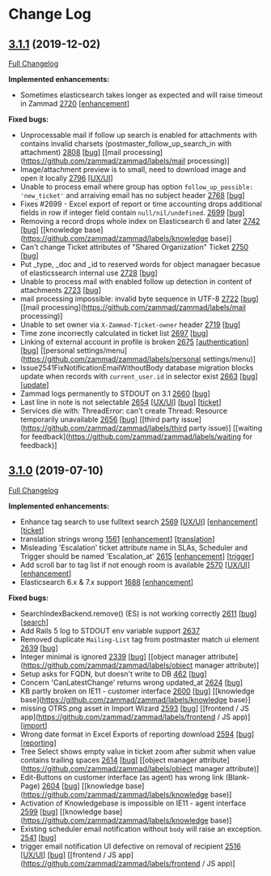 # Change Log

## [3.1.1](https://github.com/zammad/zammad/tree/3.1.1) (2019-12-02)
[Full Changelog](https://github.com/zammad/zammad/compare/3.1.0...3.1.1)

**Implemented enhancements:**
- Sometimes elasticsearch takes longer as expected and will raise timeout in Zammad [2720](https://github.com/zammad/zammad/issues/2720) [[enhancement](https://github.com/zammad/zammad/labels/enhancement)]

**Fixed bugs:**
- Unprocessable mail if follow up search is enabled for attachments with contains invalid charsets (postmaster_follow_up_search_in with attachment) [2808](https://github.com/zammad/zammad/issues/2808) [[bug](https://github.com/zammad/zammad/labels/bug)] [[mail processing](https://github.com/zammad/zammad/labels/mail processing)]
- Image/attachment preview is to small, need to download image and open it locally  [2796](https://github.com/zammad/zammad/issues/2796) [[UX/UI](https://github.com/zammad/zammad/labels/UX/UI)]
- Unable to process email where group has option `follow_up_possible: 'new_ticket'` and arraiving email has no subject header [2768](https://github.com/zammad/zammad/issues/2768) [[bug](https://github.com/zammad/zammad/labels/bug)]
- Fixes #2699 - Excel export of report or time accounting drops additional fields in row if integer field contain `null/nil/undefined`. [2699](https://github.com/zammad/zammad/issues/2699) [[bug](https://github.com/zammad/zammad/labels/bug)]
- Removing a record drops whole index on Elasticsearch 6 and later [2742](https://github.com/zammad/zammad/issues/2742) [[bug](https://github.com/zammad/zammad/labels/bug)] [[knowledge base](https://github.com/zammad/zammad/labels/knowledge base)]
- Can't change Ticket attributes of "Shared Organization" Ticket [2750](https://github.com/zammad/zammad/issues/2750) [[bug](https://github.com/zammad/zammad/labels/bug)]
- Put _type, _doc and _id to reserved words for object managaer becasue of elasticssearch internal use [2728](https://github.com/zammad/zammad/issues/2728) [[bug](https://github.com/zammad/zammad/labels/bug)]
- Unable to process mail with enabled follow up detection in content of attachments [2723](https://github.com/zammad/zammad/issues/2723) [[bug](https://github.com/zammad/zammad/labels/bug)]
- mail processing impossible: invalid byte sequence in UTF-8 [2722](https://github.com/zammad/zammad/issues/2722) [[bug](https://github.com/zammad/zammad/labels/bug)] [[mail processing](https://github.com/zammad/zammad/labels/mail processing)]
- Unable to set owner via `X-Zammad-Ticket-owner` header [2719](https://github.com/zammad/zammad/issues/2719) [[bug](https://github.com/zammad/zammad/labels/bug)]
- Time zone incorrectly calculated in ticket list [2697](https://github.com/zammad/zammad/issues/2697) [[bug](https://github.com/zammad/zammad/labels/bug)]
- Linking of external account in profile is broken [2675](https://github.com/zammad/zammad/issues/2675) [[authentication](https://github.com/zammad/zammad/labels/authentication)] [[bug](https://github.com/zammad/zammad/labels/bug)] [[personal settings/menu](https://github.com/zammad/zammad/labels/personal settings/menu)]
- Issue2541FixNotificationEmailWithoutBody database migration blocks update when records with `current_user.id` in selector exist [2663](https://github.com/zammad/zammad/issues/2663) [[bug](https://github.com/zammad/zammad/labels/bug)] [[update](https://github.com/zammad/zammad/labels/update)]
- Zammad logs permanently to STDOUT on 3.1 [2660](https://github.com/zammad/zammad/issues/2660) [[bug](https://github.com/zammad/zammad/labels/bug)]
- Last line in note is not selectable [2654](https://github.com/zammad/zammad/issues/2654) [[UX/UI](https://github.com/zammad/zammad/labels/UX/UI)] [[bug](https://github.com/zammad/zammad/labels/bug)] [[ticket](https://github.com/zammad/zammad/labels/ticket)]
- Services die with: ThreadError: can't create Thread: Resource temporarily unavailable [2656](https://github.com/zammad/zammad/issues/2656) [[bug](https://github.com/zammad/zammad/labels/bug)] [[third party issue](https://github.com/zammad/zammad/labels/third party issue)] [[waiting for feedback](https://github.com/zammad/zammad/labels/waiting for feedback)]


## [3.1.0](https://github.com/zammad/zammad/tree/3.1.0) (2019-07-10)
[Full Changelog](https://github.com/zammad/zammad/compare/3.0.0...3.1.0)

**Implemented enhancements:**
- Enhance tag search to use fulltext search [2569](https://github.com/zammad/zammad/issues/2569) [[UX/UI](https://github.com/zammad/zammad/labels/UX/UI)] [[enhancement](https://github.com/zammad/zammad/labels/enhancement)] [[ticket](https://github.com/zammad/zammad/labels/ticket)]
- translation strings wrong [1561](https://github.com/zammad/zammad/issues/1561) [[enhancement](https://github.com/zammad/zammad/labels/enhancement)] [[translation](https://github.com/zammad/zammad/labels/translation)]
- Misleading 'Escalation' ticket attribute name in SLAs, Scheduler and Trigger should be named 'Escalation_at' [2615](https://github.com/zammad/zammad/issues/2615) [[enhancement](https://github.com/zammad/zammad/labels/enhancement)] [[trigger](https://github.com/zammad/zammad/labels/trigger)]
- Add scroll bar to tag list if not enough room is available [2570](https://github.com/zammad/zammad/issues/2570) [[UX/UI](https://github.com/zammad/zammad/labels/UX/UI)] [[enhancement](https://github.com/zammad/zammad/labels/enhancement)]
- Elasticsearch 6.x & 7.x support [1688](https://github.com/zammad/zammad/issues/1688) [[enhancement](https://github.com/zammad/zammad/labels/enhancement)]

**Fixed bugs:**
- SearchIndexBackend.remove() (ES) is not working correctly [2611](https://github.com/zammad/zammad/issues/2611) [[bug](https://github.com/zammad/zammad/labels/bug)] [[search](https://github.com/zammad/zammad/labels/search)]
- Add Rails 5 log to STDOUT env variable support [2637](https://github.com/zammad/zammad/pull/2637)
- Removed duplicate `Mailing-List` tag from postmaster match ui element [2639](https://github.com/zammad/zammad/pull/2639) [[bug](https://github.com/zammad/zammad/labels/bug)]
- Integer minimal is ignored [2339](https://github.com/zammad/zammad/issues/2339) [[bug](https://github.com/zammad/zammad/labels/bug)] [[object manager attribute](https://github.com/zammad/zammad/labels/object manager attribute)]
- Setup asks for FQDN, but doesn't write to DB [462](https://github.com/zammad/zammad/issues/462) [[bug](https://github.com/zammad/zammad/labels/bug)]
- Concern 'CanLatestChange' returns wrong updated_at  [2624](https://github.com/zammad/zammad/issues/2624) [[bug](https://github.com/zammad/zammad/labels/bug)]
- KB partly broken on IE11 - customer interface [2600](https://github.com/zammad/zammad/issues/2600) [[bug](https://github.com/zammad/zammad/labels/bug)] [[knowledge base](https://github.com/zammad/zammad/labels/knowledge base)]
- missing OTRS.png asset in Import Wizard [2593](https://github.com/zammad/zammad/issues/2593) [[bug](https://github.com/zammad/zammad/labels/bug)] [[frontend / JS app](https://github.com/zammad/zammad/labels/frontend / JS app)] [[import](https://github.com/zammad/zammad/labels/import)]
- Wrong date format in Excel Exports of reporting download [2594](https://github.com/zammad/zammad/issues/2594) [[bug](https://github.com/zammad/zammad/labels/bug)] [[reporting](https://github.com/zammad/zammad/labels/reporting)]
- Tree Select shows empty value in ticket zoom after submit when value contains trailing spaces [2614](https://github.com/zammad/zammad/issues/2614) [[bug](https://github.com/zammad/zammad/labels/bug)] [[object manager attribute](https://github.com/zammad/zammad/labels/object manager attribute)]
- Edit-Buttons on customer interface (as agent) has wrong link (Blank-Page) [2604](https://github.com/zammad/zammad/issues/2604) [[bug](https://github.com/zammad/zammad/labels/bug)] [[knowledge base](https://github.com/zammad/zammad/labels/knowledge base)]
- Activation of Knowledgebase is impossible on IE11 - agent interface [2599](https://github.com/zammad/zammad/issues/2599) [[bug](https://github.com/zammad/zammad/labels/bug)] [[knowledge base](https://github.com/zammad/zammad/labels/knowledge base)]
- Existing scheduler email notification without `body` will raise an exception. [2541](https://github.com/zammad/zammad/issues/2541) [[bug](https://github.com/zammad/zammad/labels/bug)]
- trigger email notification UI defective on removal of recipient [2516](https://github.com/zammad/zammad/issues/2516) [[UX/UI](https://github.com/zammad/zammad/labels/UX/UI)] [[bug](https://github.com/zammad/zammad/labels/bug)] [[frontend / JS app](https://github.com/zammad/zammad/labels/frontend / JS app)]
